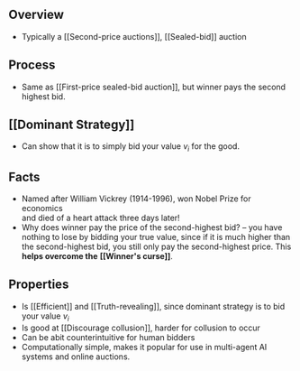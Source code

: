 ## Overview
- Typically a [[Second-price auctions]], [[Sealed-bid]] auction

## Process
- Same as [[First-price sealed-bid auction]], but winner pays the second highest bid.

## [[Dominant Strategy]]
- Can show that it is to simply bid your value $v_i$ for the good.


## Facts
- Named after William Vickrey (1914-1996), won Nobel Prize for economics  
and died of a heart attack three days later!  
- Why does winner pay the price of the second-highest bid? – you have nothing to lose by bidding your true value, since if it is much higher than the second-highest bid, you still only pay the second-highest price. This **helps overcome the** **[[Winner's curse]]**.


## Properties
- Is [[Efficient]] and [[Truth-revealing]], since dominant strategy is to bid your value $v_i$
- Is good at [[Discourage collusion]], harder for collusion to occur
- Can be abit counterintuitive for human bidders
- Computationally simple, makes it popular for use in multi-agent AI systems and online auctions.



